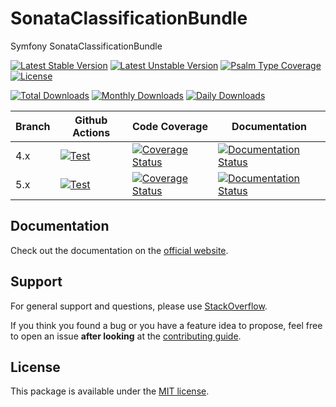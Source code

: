 <!--
DO NOT EDIT THIS FILE!

It's auto-generated by sonata-project/dev-kit package.
-->

# SonataClassificationBundle

Symfony SonataClassificationBundle

[![Latest Stable Version](https://poser.pugx.org/sonata-project/classification-bundle/v/stable)](https://packagist.org/packages/sonata-project/classification-bundle)
[![Latest Unstable Version](https://poser.pugx.org/sonata-project/classification-bundle/v/unstable)](https://packagist.org/packages/sonata-project/classification-bundle)
[![Psalm Type Coverage][shepherd_stable_badge]][shepherd_stable_link]
[![License](https://poser.pugx.org/sonata-project/classification-bundle/license)](https://packagist.org/packages/sonata-project/classification-bundle)

[![Total Downloads](https://poser.pugx.org/sonata-project/classification-bundle/downloads)](https://packagist.org/packages/sonata-project/classification-bundle)
[![Monthly Downloads](https://poser.pugx.org/sonata-project/classification-bundle/d/monthly)](https://packagist.org/packages/sonata-project/classification-bundle)
[![Daily Downloads](https://poser.pugx.org/sonata-project/classification-bundle/d/daily)](https://packagist.org/packages/sonata-project/classification-bundle)

Branch | Github Actions | Code Coverage | Documentation |
------ | -------------- | ------------- | ------------- |
4.x | [![Test][test_stable_badge]][test_stable_link] | [![Coverage Status][coverage_stable_badge]][coverage_stable_link] | [![Documentation Status][documentation_stable_badge]][documentation_stable_link] |
5.x | [![Test][test_unstable_badge]][test_unstable_link] | [![Coverage Status][coverage_unstable_badge]][coverage_unstable_link] | [![Documentation Status][documentation_unstable_badge]][documentation_unstable_link] |

## Documentation

Check out the documentation on the [official website](https://docs.sonata-project.org/projects/SonataClassificationBundle).

## Support

For general support and questions, please use [StackOverflow](https://stackoverflow.com/questions/tagged/sonata).

If you think you found a bug or you have a feature idea to propose, feel free to open an issue
**after looking** at the [contributing guide](CONTRIBUTING.md).

## License

This package is available under the [MIT license](LICENSE).

[test_stable_badge]: https://github.com/sonata-project/SonataClassificationBundle/workflows/Test/badge.svg?branch=4.x
[test_stable_link]: https://github.com/sonata-project/SonataClassificationBundle/actions?query=workflow:test+branch:4.x
[test_unstable_badge]: https://github.com/sonata-project/SonataClassificationBundle/workflows/Test/badge.svg?branch=5.x
[test_unstable_link]: https://github.com/sonata-project/SonataClassificationBundle/actions?query=workflow:test+branch:5.x
[coverage_stable_badge]: https://codecov.io/gh/sonata-project/SonataClassificationBundle/branch/4.x/graph/badge.svg
[coverage_stable_link]: https://app.codecov.io/gh/sonata-project/SonataClassificationBundle/tree/4.x
[coverage_unstable_badge]: https://codecov.io/gh/sonata-project/SonataClassificationBundle/branch/5.x/graph/badge.svg
[coverage_unstable_link]: https://app.codecov.io/gh/sonata-project/SonataClassificationBundle/tree/5.x
[shepherd_stable_badge]: https://shepherd.dev/github/sonata-project/SonataClassificationBundle/coverage.svg
[shepherd_stable_link]: https://shepherd.dev/github/sonata-project/SonataClassificationBundle
[documentation_stable_badge]: https://readthedocs.org/projects/sonataclassificationbundle/badge/?version=4.x
[documentation_stable_link]: https://docs.sonata-project.org/projects/SonataClassificationBundle/en/4.x/?badge=4.x
[documentation_unstable_badge]: https://readthedocs.org/projects/sonataclassificationbundle/badge/?version=5.x
[documentation_unstable_link]: https://docs.sonata-project.org/projects/SonataClassificationBundle/en/5.x/?badge=5.x
